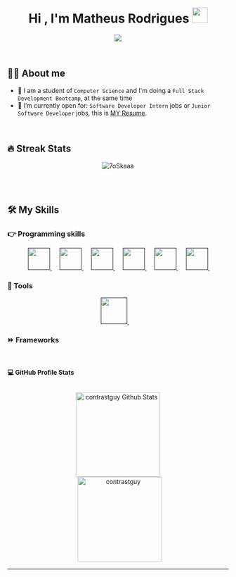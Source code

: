 <h1 align="center">Hi , I'm Matheus Rodrigues <img src="https://media.giphy.com/media/hvRJCLFzcasrR4ia7z/giphy.gif" width="35"></h1>
<p align="center">
  <a href="https://github.com/DenverCoder1/readme-typing-svg"><img src="https://readme-typing-svg.herokuapp.com?lines=Full+Stack+Developer&center=true&width=500&height=50"></a>
</p>

<br>

## :sassy_man:  About me
- :school: I am a student of `Computer Science` and I'm doing a `Full Stack Development Bootcamp`, at the same time
- :thinking: I’m currently open for: `Software Developer Intern` jobs  or  `Junior Software Developer` jobs, this is [MY Resume](https://1drv.ms/w/s!As4c2U00v8AHkGvwZck7B6szm_7N?e=o8UrsR).

<br>

## 🔥 Streak Stats
<p align="center"><img src="https://github-readme-streak-stats.herokuapp.com?user=contrastguy&theme=tokyonight" alt="7oSkaaa" /></p>

<br>
<br>




## 🛠️ My Skills

### 👉 Programming skills

<p align="center"> 
  &emsp; 
  <a href="" target="_blank"> 
      <img height=50px width=50px src="https://cdn.jsdelivr.net/gh/devicons/devicon/icons/nodejs/nodejs-original.svg" />
  </a> 
  &emsp;
  <a href="" target="_blank">
       <img height=50px width=50px src="https://cdn.jsdelivr.net/gh/devicons/devicon/icons/react/react-original.svg" />    
   </a>
  &emsp;
  <a href="" target="_blank"> 
    <img height=50px width=50px src="https://cdn.jsdelivr.net/gh/devicons/devicon/icons/python/python-original.svg" />
  </a>
  &emsp;
   <a href="" target="_blank"> 
     <img height=50px width=50px src="https://cdn.jsdelivr.net/gh/devicons/devicon/icons/html5/html5-original.svg" />
  </a> 
  &emsp;
   <a href="" target="_blank"> 
     <img height=50px width=50px src="https://cdn.jsdelivr.net/gh/devicons/devicon/icons/css3/css3-original.svg" />
  </a> 
  &emsp;
   <a href="" target="_blank"> 
     <img height=50px width=50px src="https://cdn.jsdelivr.net/gh/devicons/devicon/icons/javascript/javascript-original.svg" /> 
  </a> 
  &emsp;	
	
  ### 🧰 Tools	
  <p align="center">
      <a href="" target="_blank"> 
        <img height=60px width=60px src="https://cdn.jsdelivr.net/gh/devicons/devicon/icons/amazonwebservices/amazonwebservices-plain-wordmark.svg" />       
      </a> 
      &emsp;	  
  </p>			
  
	
	
	
  ### ⏩ Frameworks	
  <a href="" target="_blank">
    
  </a>
  &emsp;
</p>



  <summary><b>💻 GitHub Profile Stats</b></summary>
  <br/>
  <p align="center">
    <a href="https://github.com/anuraghazra/github-readme-stats"><img alt="contrastguy Github Stats" src="https://github-readme-stats.vercel.app/api?username=contrastguy" height="192px"/></a>
<br/>
  &nbsp;
	  <img src="https://github-readme-stats.vercel.app/api/top-langs?username=contrastguy&langs_count=10&show_icons=true&locale=en&layout=compact&theme=algolia" alt="contrastguy" height="192px"/>
  <br/>
  </p>

----
